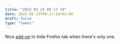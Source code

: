 ```yaml
---
title: "2022 03 23 09 17 14"
date: 2022-03-23T09:17:14+01:00
draft: false
type: "tweet"
---
```

Nice [add-on](https://github.com/MrOtherGuy/firefox-csshacks/blob/master/chrome/hide_tabs_with_one_tab.css) to hide Firefox tab when there's only one.
